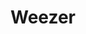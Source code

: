 ---
title: "Weezer"
summary: "Rock band from Los Angeles, California, US. Formed in 1992. Current members: Rivers Cuomo - Lead vocals/Lead guitar/Keys Patrick Wilson - Drums/Percussion/Backing vocals Brian Bell - Rhythm/Lead guitar/Backing vocals/Keys Scott Shriner - Bass/Backing vocals/Keys Former members: Jason Cropper - Rhythm guitar Matt Sharp - Bass Mikey Welsh - Bass"
image: "weezer.jpg"
apple_music_artist_url: "https://music.apple.com/gb/artist/weezer/115234"
---